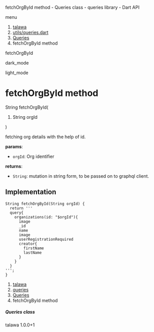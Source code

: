 




fetchOrgById method - Queries class - queries library - Dart API







menu

1. [talawa](../../index.html)
2. [utils/queries.dart](../../utils_queries/utils_queries-library.html)
3. [Queries](../../utils_queries/Queries-class.html)
4. fetchOrgById method

fetchOrgById


dark\_mode

light\_mode




# fetchOrgById method


String
fetchOrgById(

1. String orgId

)

fetching org details with the help of id.

**params**:

* `orgId`: Org identifier

**returns**:

* `String`: mutation in string form, to be passed on to graphql client.

## Implementation

```
String fetchOrgById(String orgId) {
  return '''
  query{
    organizations(id: "$orgId"){
      image
      _id
      name
      image
      userRegistrationRequired
      creator{
        firstName
        lastName
      }
    }
  }
''';
}
```

 


1. [talawa](../../index.html)
2. [queries](../../utils_queries/utils_queries-library.html)
3. [Queries](../../utils_queries/Queries-class.html)
4. fetchOrgById method

##### Queries class





talawa
1.0.0+1






